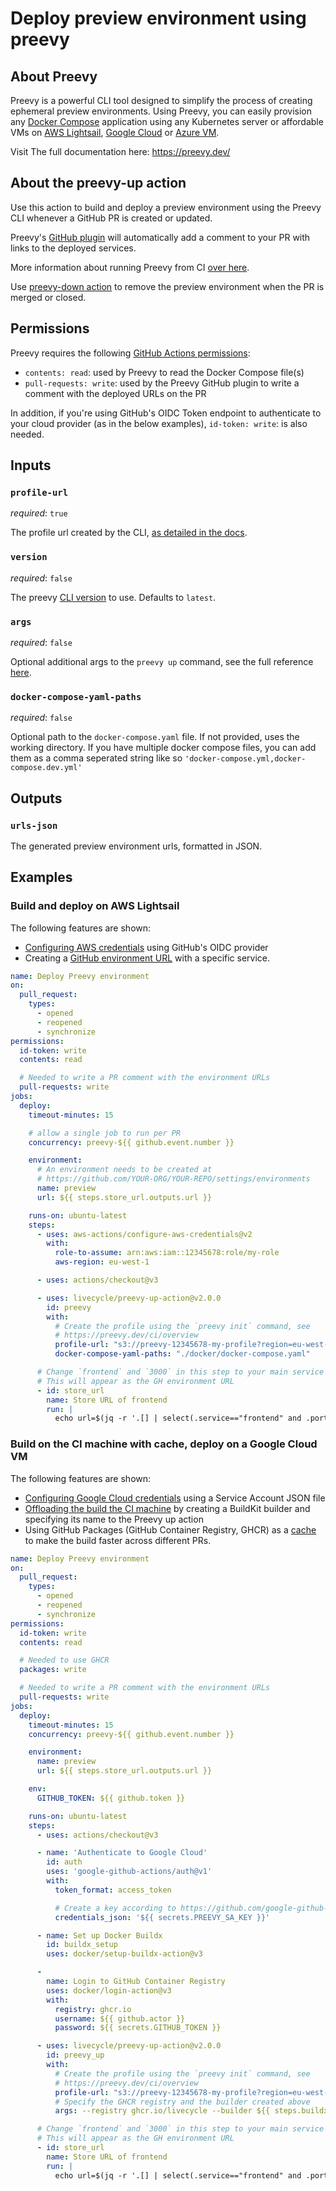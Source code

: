 # Deploy preview environment using preevy

## About Preevy

Preevy is a powerful CLI tool designed to simplify the process of creating ephemeral preview environments.
Using Preevy, you can easily provision any [Docker Compose](https://docs.docker.com/compose/) application using any Kubernetes server or affordable VMs on [AWS Lightsail](https://aws.amazon.com/free/compute/lightsail), [Google Cloud](https://cloud.google.com/compute/) or [Azure VM](https://azure.microsoft.com/en-us/products/virtual-machines/).

Visit The full documentation here: https://preevy.dev/

## About the preevy-up action

Use this action to build and deploy a preview environment using the Preevy CLI whenever a GitHub PR is created or updated.

Preevy's [GitHub plugin](https://preevy.dev/integrations/github-plugin) will automatically add a comment to your PR with links to the deployed services.

More information about running Preevy from CI [over here](https://preevy.dev/ci/overview#how-to-run-preevy-from-the-ci).

Use [preevy-down action](https://github.com/marketplace/actions/preevy-down) to remove the preview environment when the PR is merged or closed.

## Permissions

Preevy requires the following [GitHub Actions permissions](https://docs.github.com/en/actions/using-jobs/assigning-permissions-to-jobs):

* `contents: read`: used by Preevy to read the Docker Compose file(s)
* `pull-requests: write`: used by the Preevy GitHub plugin to write a comment with the deployed URLs on the PR

In addition, if you're using GitHub's OIDC Token endpoint to authenticate to your cloud provider (as in the below examples), `id-token: write`: is also needed.

## Inputs

### `profile-url`

*required*: `true`

The profile url created by the CLI, [as detailed in the docs](https://preevy.dev/ci/overview#how-to-run-preevy-from-the-ci).

### `version`

*required*: `false`

The preevy [CLI version](https://www.npmjs.com/package/preevy?activeTab=versions) to use. Defaults to `latest`.

### `args`

*required*: `false`

Optional additional args to the `preevy up` command, see the full reference [here](https://preevy.dev/cli-reference/#preevy-up-service).

### `docker-compose-yaml-paths`

*required*: `false`

Optional path to the `docker-compose.yaml` file. If not provided, uses the working directory. If you have multiple docker compose files, you can add them as a comma seperated string like so `'docker-compose.yml,docker-compose.dev.yml'`

## Outputs

### `urls-json`

The generated preview environment urls, formatted in JSON.

## Examples

### Build and deploy on AWS Lightsail

The following features are shown:

* [Configuring AWS credentials](https://github.com/aws-actions/configure-aws-credentials) using GitHub's OIDC provider
* Creating a [GitHub environment URL](https://docs.github.com/en/actions/deployment/targeting-different-environments/using-environments-for-deployment) with a specific service.

```yaml
name: Deploy Preevy environment
on:
  pull_request:
    types:
      - opened
      - reopened
      - synchronize
permissions:
  id-token: write
  contents: read

  # Needed to write a PR comment with the environment URLs
  pull-requests: write
jobs:
  deploy:
    timeout-minutes: 15

    # allow a single job to run per PR
    concurrency: preevy-${{ github.event.number }}

    environment:
      # An environment needs to be created at
      # https://github.com/YOUR-ORG/YOUR-REPO/settings/environments
      name: preview
      url: ${{ steps.store_url.outputs.url }}

    runs-on: ubuntu-latest
    steps:
      - uses: aws-actions/configure-aws-credentials@v2
        with:
          role-to-assume: arn:aws:iam::12345678:role/my-role
          aws-region: eu-west-1

      - uses: actions/checkout@v3

      - uses: livecycle/preevy-up-action@v2.0.0
        id: preevy
        with:
          # Create the profile using the `preevy init` command, see
          # https://preevy.dev/ci/overview
          profile-url: "s3://preevy-12345678-my-profile?region=eu-west-1"
          docker-compose-yaml-paths: "./docker/docker-compose.yaml"

      # Change `frontend` and `3000` in this step to your main service and port
      # This will appear as the GH environment URL
      - id: store_url
        name: Store URL of frontend
        run: |
          echo url=$(jq -r '.[] | select(.service=="frontend" and .port==3000).url' "${{ steps.preevy_up.outputs.urls-file }}") >> "$GITHUB_OUTPUT"
```

### Build on the CI machine with cache, deploy on a Google Cloud VM

The following features are shown:

* [Configuring Google Cloud credentials](https://github.com/google-github-actions/auth) using a Service Account JSON file
* [Offloading the build the CI machine](https://preevy.dev/recipes/faster-build#part-1-offload-the-build) by creating a BuildKit builder and specifying its name to the Preevy up action
* Using GitHub Packages (GitHub Container Registry, GHCR) as a [cache](https://preevy.dev/recipes/faster-build#part-2-automatically-configure-cache) to make the build faster across different PRs.

```yaml
name: Deploy Preevy environment
on:
  pull_request:
    types:
      - opened
      - reopened
      - synchronize
permissions:
  id-token: write
  contents: read

  # Needed to use GHCR
  packages: write

  # Needed to write a PR comment with the environment URLs
  pull-requests: write
jobs:
  deploy:
    timeout-minutes: 15
    concurrency: preevy-${{ github.event.number }}

    environment:
      name: preview
      url: ${{ steps.store_url.outputs.url }}

    env:
      GITHUB_TOKEN: ${{ github.token }}

    runs-on: ubuntu-latest
    steps:
      - uses: actions/checkout@v3

      - name: 'Authenticate to Google Cloud'
        id: auth
        uses: 'google-github-actions/auth@v1'
        with:
          token_format: access_token

          # Create a key according to https://github.com/google-github-actions/auth#service-account-key-json
          credentials_json: '${{ secrets.PREEVY_SA_KEY }}'

      - name: Set up Docker Buildx
        id: buildx_setup
        uses: docker/setup-buildx-action@v3

      -
        name: Login to GitHub Container Registry
        uses: docker/login-action@v3
        with:
          registry: ghcr.io
          username: ${{ github.actor }}
          password: ${{ secrets.GITHUB_TOKEN }}

      - uses: livecycle/preevy-up-action@v2.0.0
        id: preevy_up
        with:
          # Create the profile using the `preevy init` command, see
          # https://preevy.dev/ci/overview
          profile-url: "s3://preevy-12345678-my-profile?region=eu-west-1"
          # Specify the GHCR registry and the builder created above
          args: --registry ghcr.io/livecycle --builder ${{ steps.buildx_setup.outputs.name }}

      # Change `frontend` and `3000` in this step to your main service and port
      # This will appear as the GH environment URL
      - id: store_url
        name: Store URL of frontend
        run: |
          echo url=$(jq -r '.[] | select(.service=="frontend" and .port==3000).url' "${{ steps.preevy_up.outputs.urls-file }}") >> "$GITHUB_OUTPUT"

```